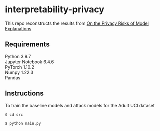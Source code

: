 #  interpretability-privacy
This repo reconstructs the results from [On the Privacy Risks of Model Explanations](https://arxiv.org/pdf/1907.00164.pdf)

## Requirements
Python 3.9.7 \
Jupyter Notebook 6.4.6 \
PyTorch 1.10.2 \
Numpy 1.22.3 \
Pandas

## Instructions
To train the baseline models and attack models for the Adult UCI dataset
```
$ cd src
```

```
$ python main.py
```
